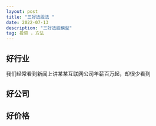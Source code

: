 ```yaml
---
layout: post
title: "三好选股法 "
date: 2022-07-13
description: "三好选股模型"
tag: 投资 ，方法  
---    
```


##  好行业    

我们经常看到新闻上讲某某互联网公司年薪百万起，却很少看到

##  好公司  

##  好价格